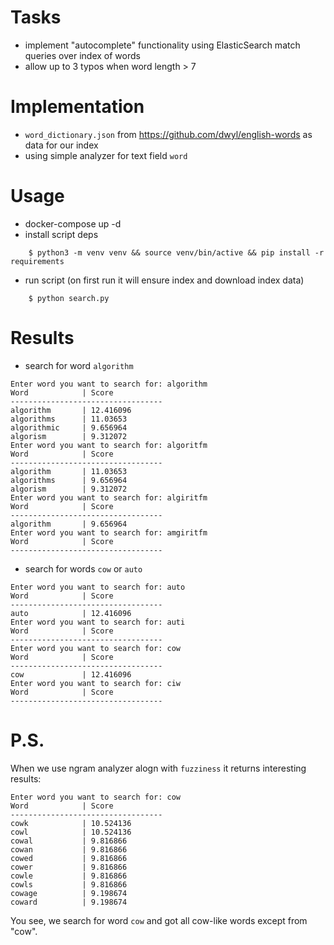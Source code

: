 # Tasks
* implement "autocomplete" functionality using ElasticSearch match queries over index of words
* allow up to 3 typos when word length > 7

# Implementation
* `word_dictionary.json` from https://github.com/dwyl/english-words as data for our index
* using simple analyzer for text field `word`

# Usage
* docker-compose up -d
* install script deps
```
    $ python3 -m venv venv && source venv/bin/active && pip install -r requirements
```
* run script (on first run it will ensure index and download index data)
```
    $ python search.py
```

# Results

* search for word `algorithm`
```
Enter word you want to search for: algorithm
Word            | Score
----------------------------------
algorithm       | 12.416096
algorithms      | 11.03653
algorithmic     | 9.656964
algorism        | 9.312072
Enter word you want to search for: algoritfm
Word            | Score
----------------------------------
algorithm       | 11.03653
algorithms      | 9.656964
algorism        | 9.312072
Enter word you want to search for: algiritfm
Word            | Score
----------------------------------
algorithm       | 9.656964
Enter word you want to search for: amgiritfm
Word            | Score
----------------------------------

```
* search for words `cow` or `auto`
```
Enter word you want to search for: auto
Word            | Score
----------------------------------
auto            | 12.416096
Enter word you want to search for: auti
Word            | Score
----------------------------------
Enter word you want to search for: cow
Word            | Score
----------------------------------
cow             | 12.416096
Enter word you want to search for: ciw
Word            | Score
----------------------------------
```

# P.S.
When we use ngram analyzer alogn with `fuzziness` it returns interesting results:
```
Enter word you want to search for: cow
Word            | Score
----------------------------------
cowk            | 10.524136
cowl            | 10.524136
cowal           | 9.816866
cowan           | 9.816866
cowed           | 9.816866
cower           | 9.816866
cowle           | 9.816866
cowls           | 9.816866
cowage          | 9.198674
coward          | 9.198674
```
You see, we search for word `cow` and got all cow-like words except from "cow".
